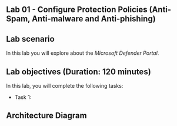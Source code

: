 ## Lab 01 - Configure Protection Policies (Anti-Spam, Anti-malware and Anti-phishing) 

## Lab scenario
In this lab you will explore about the *Microsoft Defender Portal*.

## Lab objectives (Duration: 120 minutes)

In this lab, you will complete the following tasks:
- Task 1: 

## Architecture Diagram
